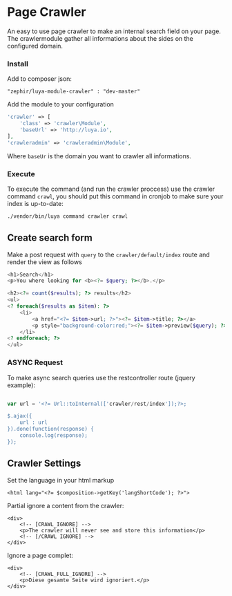 Page Crawler
==============

An easy to use page crawler to make an internal search field on your page. The crawlermodule gather all informations about the sides on the configured domain.

### Install

Add to composer json:

```
"zephir/luya-module-crawler" : "dev-master"
```

Add the module to your configuration

```php
'crawler' => [
    'class' => 'crawler\Module',
    'baseUrl' => 'http://luya.io',
],
'crawleradmin' => 'crawleradmin\Module',
```

Where `baseUr` is the domain you want to crawler all informations.

### Execute

To execute the command (and run the crawler proccess) use the crawler command `crawl`, you should put this command in cronjob to make sure your index is up-to-date:

```sh
./vendor/bin/luya command crawler crawl
```

Create search form
------------------

Make a post request with `query` to the `crawler/default/index` route and render the view as follows

```php
<h1>Search</h1>
<p>You where looking for <b><?= $query; ?></b>.</p>

<h2><?= count($results); ?> results</h2>
<ul>
<? foreach($results as $item): ?>
    <li>
    	<a href="<?= $item->url; ?>"><?= $item->title; ?></a>
        <p style="background-color:red;"><?= $item->preview($query); ?></p>
    </li>
<? endforeach; ?>
</ul>
```


### ASYNC Request

To make async search queries use the restcontroller route (jquery example):


```php

var url = '<?= Url::toInternal(['crawler/rest/index']);?>;

$.ajax({
	url : url 
}).done(function(response) {
	console.log(response);
});
```

Crawler Settings
------------------

Set the language in your html markup

```
<html lang="<?= $composition->getKey('langShortCode'); ?>">
```

Partial ignore a content from the crawler:

```
<div>
	<!-- [CRAWL_IGNORE] -->
	<p>The crawler will never see and store this information</p>
	<!-- [/CRAWL IGNORE] -->
</div>
```

Ignore a page complet:

```
<div>
	<!-- [CRAWL_FULL_IGNORE] --> 
	<p>Diese gesamte Seite wird ignoriert.</p>
</div>